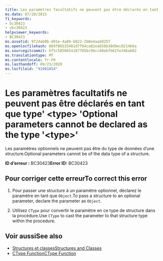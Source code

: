 ```yaml
---
title: Les paramètres facultatifs ne peuvent pas être déclarés en tant que type' <type> '
ms.date: 07/20/2015
f1_keywords:
- bc30423
- vbc30423
helpviewer_keywords:
- BC30423
ms.assetid: 972dab8b-d91e-4a89-b822-2b8e4aadd25f
ms.openlocfilehash: 669f86535401d7f94ca82ea658b30d9ec0214b6a
ms.sourcegitcommit: bf5c5850654187705bc94cc40ebfb62fe346ab02
ms.translationtype: MT
ms.contentlocale: fr-FR
ms.lasthandoff: 09/23/2020
ms.locfileid: "91081854"
---
```

# <a name="optional-parameters-cannot-be-declared-as-the-type-type"></a><span data-ttu-id="577b4-102">Les paramètres facultatifs ne peuvent pas être déclarés en tant que type' \<type> '</span><span class="sxs-lookup"><span data-stu-id="577b4-102">Optional parameters cannot be declared as the type '\<type>'</span></span>

<span data-ttu-id="577b4-103">Les paramètres optionnels ne peuvent pas être du type de données d’une structure.</span><span class="sxs-lookup"><span data-stu-id="577b4-103">Optional parameters cannot be of the data type of a structure.</span></span>  
  
 <span data-ttu-id="577b4-104">**ID d’erreur :** BC30423</span><span class="sxs-lookup"><span data-stu-id="577b4-104">**Error ID:** BC30423</span></span>  
  
## <a name="to-correct-this-error"></a><span data-ttu-id="577b4-105">Pour corriger cette erreur</span><span class="sxs-lookup"><span data-stu-id="577b4-105">To correct this error</span></span>  
  
1. <span data-ttu-id="577b4-106">Pour passer une structure à un paramètre optionnel, déclarez le paramètre en tant que `Object`.</span><span class="sxs-lookup"><span data-stu-id="577b4-106">To pass a structure to an optional parameter, declare the parameter as `Object`.</span></span>  
  
2. <span data-ttu-id="577b4-107">Utilisez `CType` pour convertir le paramètre en ce type de structure dans la procédure.</span><span class="sxs-lookup"><span data-stu-id="577b4-107">Use `CType` to cast the parameter to that structure type within the procedure.</span></span>  
  
## <a name="see-also"></a><span data-ttu-id="577b4-108">Voir aussi</span><span class="sxs-lookup"><span data-stu-id="577b4-108">See also</span></span>

- [<span data-ttu-id="577b4-109">Structures et classes</span><span class="sxs-lookup"><span data-stu-id="577b4-109">Structures and Classes</span></span>](../programming-guide/language-features/data-types/structures-and-classes.md)
- [<span data-ttu-id="577b4-110">CType Function</span><span class="sxs-lookup"><span data-stu-id="577b4-110">CType Function</span></span>](../language-reference/functions/ctype-function.md)
